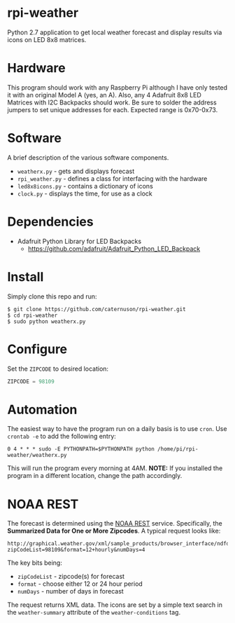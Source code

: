 # rpi-weather
Python 2.7 application to get local weather forecast and display results
via icons on LED 8x8 matrices.

# Hardware
This program should work with any Raspberry Pi although I have only tested it
with an original Model A (yes, an A). Also, any 4 Adafruit 8x8 LED
Matrices with I2C Backpacks should work. Be sure to solder the address jumpers
to set unique addresses for each. Expected range is 0x70-0x73.

# Software
A brief description of the various software components.
* ```weatherx.py``` - gets and displays forecast
* ```rpi_weather.py``` - defines a class for interfacing with the hardware
* ```led8x8icons.py``` - contains a dictionary of icons
* ```clock.py``` - displays the time, for use as a clock

# Dependencies
*  Adafruit Python Library for LED Backpacks
    * https://github.com/adafruit/Adafruit_Python_LED_Backpack

# Install
Simply clone this repo and run:
```
$ git clone https://github.com/caternuson/rpi-weather.git
$ cd rpi-weather
$ sudo python weatherx.py
```

# Configure
Set the ```ZIPCODE``` to desired location:
```python
ZIPCODE = 98109
```

# Automation
The easiest way to have the program run on a daily basis is to use ```cron```.
Use ```crontab -e``` to add the following entry:
```
0 4 * * * sudo -E PYTHONPATH=$PYTHONPATH python /home/pi/rpi-weather/weatherx.py
```
This will run the program every morning at 4AM. **NOTE:** If you installed the
program in a different location, change the path accordingly.

# NOAA REST
The forecast is determined using the [NOAA REST](http://graphical.weather.gov/xml/rest.php)
service. Specifically, the **Summarized Data for One or More Zipcodes**. A
typical request looks like:
```
http://graphical.weather.gov/xml/sample_products/browser_interface/ndfdBrowserClientByDay.php?zipCodeList=98109&format=12+hourly&numDays=4
```
The key bits being:
* ```zipCodeList``` - zipcode(s) for forecast
* ```format``` - choose either 12 or 24 hour period
* ```numDays``` - number of days in forecast

The request returns XML data. The icons are set by a simple text search in the
```weather-summary``` attribute of the ```weather-conditions``` tag.
